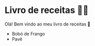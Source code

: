 # Livro de receitas :man_cook:

Olá! Bem vindo ao meu livro de receitas :wave:

- Bobó de Frango
- Pavê